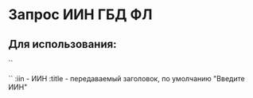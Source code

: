 Запрос ИИН ГБД ФЛ
========================

Для использования:
------------------
``
  <flselect iin=":iin" title=":title"></flselect>
  
``
:iin - ИИН
:title - передаваемый заголовок, по умолчанию "Введите ИИН"

